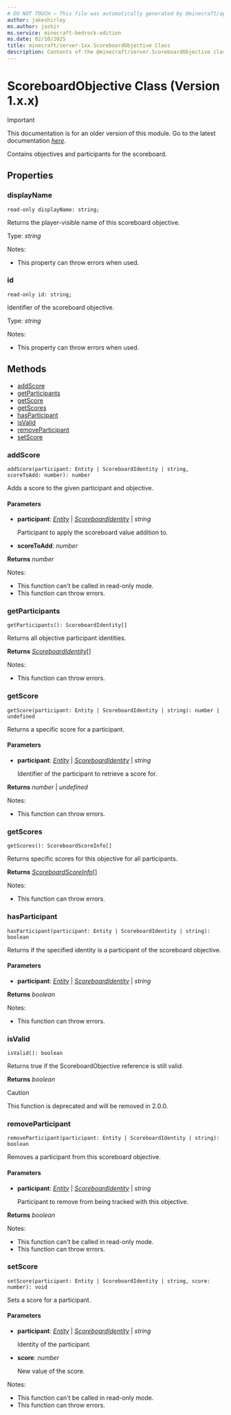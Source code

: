 ```yaml
---
# DO NOT TOUCH — This file was automatically generated by @minecraft/api-docs-generator, to report problems file an issue at https://github.com/Mojang/minecraft-scripting-libraries
author: jakeshirley
ms.author: jashir
ms.service: minecraft-bedrock-edition
ms.date: 02/10/2025
title: minecraft/server-1xx.ScoreboardObjective Class
description: Contents of the @minecraft/server.ScoreboardObjective class (Version 1.x.x).
---
```

# ScoreboardObjective Class (Version 1.x.x)

> [!IMPORTANT]
> This documentation is for an older version of this module. Go to the latest documentation [*here*](../../../scriptapi/minecraft/server/ScoreboardObjective.md).

Contains objectives and participants for the scoreboard.

## Properties

### **displayName**
`read-only displayName: string;`

Returns the player-visible name of this scoreboard objective.

Type: *string*

Notes:
  - This property can throw errors when used.

### **id**
`read-only id: string;`

Identifier of the scoreboard objective.

Type: *string*

Notes:
  - This property can throw errors when used.

## Methods
- [addScore](#addscore)
- [getParticipants](#getparticipants)
- [getScore](#getscore)
- [getScores](#getscores)
- [hasParticipant](#hasparticipant)
- [isValid](#isvalid)
- [removeParticipant](#removeparticipant)
- [setScore](#setscore)

### **addScore**
`
addScore(participant: Entity | ScoreboardIdentity | string, scoreToAdd: number): number
`

Adds a score to the given participant and objective.

#### **Parameters**
- **participant**: [*Entity*](Entity.md) | [*ScoreboardIdentity*](ScoreboardIdentity.md) | *string*
  
  Participant to apply the scoreboard value addition to.
- **scoreToAdd**: *number*

**Returns** *number*
  
Notes:
- This function can't be called in read-only mode.
- This function can throw errors.

### **getParticipants**
`
getParticipants(): ScoreboardIdentity[]
`

Returns all objective participant identities.

**Returns** [*ScoreboardIdentity*](ScoreboardIdentity.md)[]
  
Notes:
- This function can throw errors.

### **getScore**
`
getScore(participant: Entity | ScoreboardIdentity | string): number | undefined
`

Returns a specific score for a participant.

#### **Parameters**
- **participant**: [*Entity*](Entity.md) | [*ScoreboardIdentity*](ScoreboardIdentity.md) | *string*
  
  Identifier of the participant to retrieve a score for.

**Returns** *number* | *undefined*
  
Notes:
- This function can throw errors.

### **getScores**
`
getScores(): ScoreboardScoreInfo[]
`

Returns specific scores for this objective for all participants.

**Returns** [*ScoreboardScoreInfo*](ScoreboardScoreInfo.md)[]
  
Notes:
- This function can throw errors.

### **hasParticipant**
`
hasParticipant(participant: Entity | ScoreboardIdentity | string): boolean
`

Returns if the specified identity is a participant of the scoreboard objective.

#### **Parameters**
- **participant**: [*Entity*](Entity.md) | [*ScoreboardIdentity*](ScoreboardIdentity.md) | *string*

**Returns** *boolean*
  
Notes:
- This function can throw errors.

### **isValid**
`
isValid(): boolean
`

Returns true if the ScoreboardObjective reference is still valid.

**Returns** *boolean*

> [!CAUTION]
> This function is deprecated and will be removed in 2.0.0.

### **removeParticipant**
`
removeParticipant(participant: Entity | ScoreboardIdentity | string): boolean
`

Removes a participant from this scoreboard objective.

#### **Parameters**
- **participant**: [*Entity*](Entity.md) | [*ScoreboardIdentity*](ScoreboardIdentity.md) | *string*
  
  Participant to remove from being tracked with this objective.

**Returns** *boolean*
  
Notes:
- This function can't be called in read-only mode.
- This function can throw errors.

### **setScore**
`
setScore(participant: Entity | ScoreboardIdentity | string, score: number): void
`

Sets a score for a participant.

#### **Parameters**
- **participant**: [*Entity*](Entity.md) | [*ScoreboardIdentity*](ScoreboardIdentity.md) | *string*
  
  Identity of the participant.
- **score**: *number*
  
  New value of the score.
  
Notes:
- This function can't be called in read-only mode.
- This function can throw errors.
